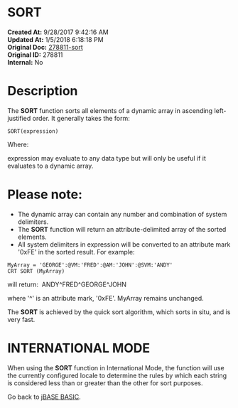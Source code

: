 # SORT

**Created At:** 9/28/2017 9:42:16 AM  
**Updated At:** 1/5/2018 6:18:18 PM  
**Original Doc:** [278811-sort](https://docs.jbase.com/36868-jbase-basic/278811-sort)  
**Original ID:** 278811  
**Internal:** No  


# Description

The **SORT** function sorts all elements of a dynamic array in ascending left-justified order. It generally takes the form:

```
SORT(expression)
```

Where:

expression may evaluate to any data type but will only be useful if it evaluates to a dynamic array.

# Please note:

- The dynamic array can contain any number and combination of system delimiters.
- The **SORT** function will return an attribute-delimited array of the sorted elements.
- All system delimiters in expression will be converted to an attribute mark '0xFE' in the sorted result. For example:


```
MyArray = 'GEORGE':@VM:'FRED':@AM:'JOHN':@SVM:'ANDY'
CRT SORT (MyArray)
```

will return:  ANDY^FRED^GEORGE^JOHN

where '^' is an attribute mark, '0xFE'. MyArray remains unchanged.

The **SORT** is achieved by the quick sort algorithm, which sorts in situ, and is very fast.

# **INTERNATIONAL MODE**

When using the **SORT** function in International Mode, the function will use the currently configured locale to determine the rules by which each string is considered less than or greater than the other for sort purposes.



Go back to [jBASE BASIC](./../jbase-basic-programmers-reference-guide).
